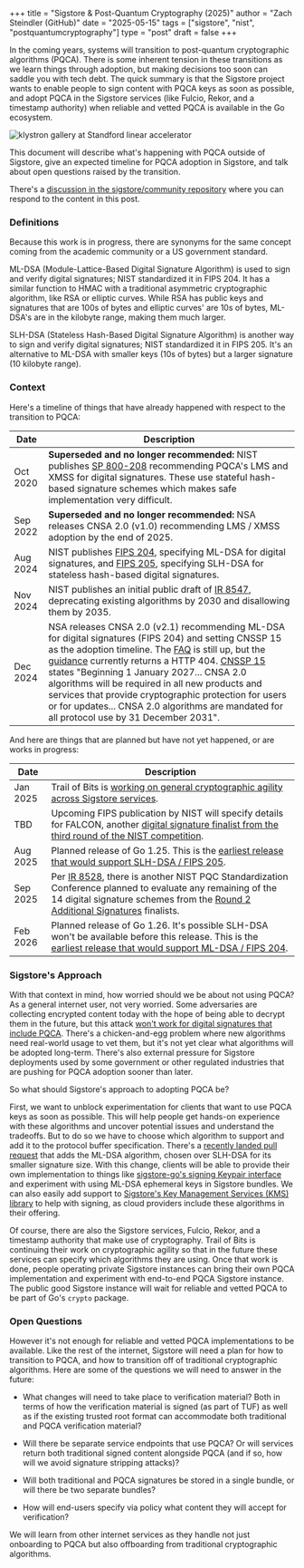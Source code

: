 +++
title = "Sigstore & Post-Quantum Cryptography (2025)"
author = "Zach Steindler (GitHub)"
date = "2025-05-15"
tags = ["sigstore", "nist", "postquantumcryptography"]
type = "post"
draft = false
+++

In the coming years, systems will transition to post-quantum cryptographic algorithms (PQCA). There is some inherent tension in these transitions as we learn things through adoption, but making decisions too soon can saddle you with tech debt. The quick summary is that the Sigstore project wants to enable people to sign content with PQCA keys as soon as possible, and adopt PQCA in the Sigstore services (like Fulcio, Rekor, and a timestamp authority) when reliable and vetted PQCA is available in the Go ecosystem.

![klystron gallery at Standford linear accelerator](/images/slac.jpg)

This document will describe what's happening with PQCA outside of Sigstore, give an expected timeline for PQCA adoption in Sigstore, and talk about open questions raised by the transition.

There's a [discussion in the sigstore/community repository](https://github.com/sigstore/community/discussions/591) where you can respond to the content in this post.

### Definitions

Because this work is in progress, there are synonyms for the same concept coming from the academic community or a US government standard.

ML-DSA (Module-Lattice-Based Digital Signature Algorithm) is used to sign and verify digital signatures; NIST standardized it in FIPS 204. It has a similar function to HMAC with a traditional asymmetric cryptographic algorithm, like RSA or elliptic curves. While RSA has public keys and signatures that are 100s of bytes and elliptic curves' are 10s of bytes, ML-DSA's are in the kilobyte range, making them much larger.

SLH-DSA (Stateless Hash-Based Digital Signature Algorithm) is another way to sign and verify digital signatures; NIST standardized it in FIPS 205. It's an alternative to ML-DSA with smaller keys (10s of bytes) but a larger signature (10 kilobyte range).

### Context

Here's a timeline of things that have already happened with respect to the transition to PQCA:

| Date | Description |
| --- | --- |
| Oct 2020 | **Superseded and no longer recommended:** NIST publishes [SP 800-208](https://csrc.nist.gov/pubs/sp/800/208/final) recommending PQCA's LMS and XMSS for digital signatures. These use stateful hash-based signature schemes which makes safe implementation very difficult. |
| Sep 2022 | **Superseded and no longer recommended:** NSA releases CNSA 2.0 (v1.0) recommending LMS / XMSS adoption by the end of 2025. |
| Aug 2024 | NIST publishes [FIPS 204](https://csrc.nist.gov/pubs/fips/204/final), specifying ML-DSA for digital signatures, and [FIPS 205](https://csrc.nist.gov/pubs/fips/205/final), specifying SLH-DSA for stateless hash-based digital signatures. |
| Nov 2024 | NIST publishes an initial public draft of [IR 8547](https://csrc.nist.gov/pubs/ir/8547/ipd), deprecating existing algorithms by 2030 and disallowing them by 2035. |
| Dec 2024 | NSA releases CNSA 2.0 (v2.1) recommending ML-DSA for digital signatures (FIPS 204) and setting CNSSP 15 as the adoption timeline. The [FAQ](https://media.defense.gov/2022/Sep/07/2003071836/-1/-1/0/CSI_CNSA_2.0_FAQ_.PDF) is still up, but the [guidance](https://media.defense.gov/2022/Sep/07/2003071834/-1/-1/0/CSA_CNSA_2.0_ALGORITHMS_.PDF) currently returns a HTTP 404. [CNSSP 15](https://www.cnss.gov/CNSS/openDoc.cfm?a=%2F3d3sI7VEM5svJe45UgUCg%3D%3D&b=C8B7B57CA694A14AF5C7B79438F7A465B5D7B8C7117957E9ED2F691A0A89A1FE48C8193F6B53A8398540602962045C7C) states "Beginning 1 January 2027... CNSA 2.0 algorithms will be required in all new products and services that provide cryptographic protection for users or for updates... CNSA 2.0 algorithms are mandated for all protocol use by 31 December 2031". |

And here are things that are planned but have not yet happened, or are works in progress:

| Date | Description |
| --- | --- |
| Jan 2025 | Trail of Bits is [working on general cryptographic agility across Sigstore services](https://github.com/sigstore/sig-clients/issues/16). |
| TBD | Upcoming FIPS publication by NIST will specify details for FALCON, another [digital signature finalist from the third round of the NIST competition](https://csrc.nist.gov/Projects/post-quantum-cryptography/post-quantum-cryptography-standardization/round-3-submissions).  |
| Aug 2025 | Planned release of Go 1.25. This is the [earliest release that would support SLH-DSA / FIPS 205](https://github.com/golang/go/issues/64537#issuecomment-2445056004). |
| Sep 2025 | Per [IR 8528](https://csrc.nist.gov/pubs/ir/8528/final), there is another NIST PQC Standardization Conference planned to evaluate any remaining of the 14 digital signature schemes from the [Round 2 Additional Signatures](https://csrc.nist.gov/Projects/pqc-dig-sig/round-2-additional-signatures) finalists. |
| Feb 2026 | Planned release of Go 1.26. It's possible SLH-DSA won't be available before this release. This is the [earliest release that would support ML-DSA / FIPS 204](https://github.com/golang/go/issues/64537#issuecomment-2877714729). |

### Sigstore's Approach

With that context in mind, how worried should we be about not using PQCA? As a general internet user, not very worried. Some adversaries are collecting encrypted content today with the hope of being able to decrypt them in the future, but this attack [won't work for digital signatures that include PQCA](https://bughunters.google.com/blog/5108747984306176/google-s-threat-model-for-post-quantum-cryptography#software-signatures). There's a chicken-and-egg problem where new algorithms need real-world usage to vet them, but it's not yet clear what algorithms will be adopted long-term. There's also external pressure for Sigstore deployments used by some government or other regulated industries that are pushing for PQCA adoption sooner than later.

So what should Sigstore's approach to adopting PQCA be?

First, we want to unblock experimentation for clients that want to use PQCA keys as soon as possible. This will help people get hands-on experience with these algorithms and uncover potential issues and understand the tradeoffs. But to do so we have to choose which algorithm to support and add it to the protocol buffer specification. There's a [recently landed pull request](https://github.com/sigstore/protobuf-specs/pull/616) that adds the ML-DSA algorithm, chosen over SLH-DSA for its smaller signature size. With this change, clients will be able to provide their own implementation to things like [sigstore-go's signing Keypair interface](https://github.com/sigstore/sigstore-go/blob/48df3a9d13bf9e18e84af432290b5742c26437ab/pkg/sign/keys.go#L33-L39) and experiment with using ML-DSA ephemeral keys in Sigstore bundles. We can also easily add support to [Sigstore's Key Management Services (KMS) library](https://github.com/sigstore/sigstore/tree/main/pkg/signature/kms) to help with signing, as cloud providers include these algorithms in their offering.

Of course, there are also the Sigstore services, Fulcio, Rekor, and a timestamp authority that make use of cryptography. Trail of Bits is continuing their work on cryptographic agility so that in the future these services can specify which algorithms they are using. Once that work is done, people operating private Sigstore instances can bring their own PQCA implementation and experiment with end-to-end PQCA Sigstore instance. The public good Sigstore instance will wait for reliable and vetted PQCA to be part of Go's `crypto` package.

### Open Questions

However it's not enough for reliable and vetted PQCA implementations to be available. Like the rest of the internet, Sigstore will need a plan for how to transition to PQCA, and how to transition off of traditional cryptographic algorithms. Here are some of the questions we will need to answer in the future:

- What changes will need to take place to verification material? Both in terms of how the verification material is signed (as part of TUF) as well as if the existing trusted root format can accommodate both traditional and PQCA verification material?

- Will there be separate service endpoints that use PQCA? Or will services return both traditional signed content alongside PQCA (and if so, how will we avoid signature stripping attacks)?

- Will both traditional and PQCA signatures be stored in a single bundle, or will there be two separate bundles?

- How will end-users specify via policy what content they will accept for verification?

We will learn from other internet services as they handle not just onboarding to PQCA but also offboarding from traditional cryptographic algorithms.
